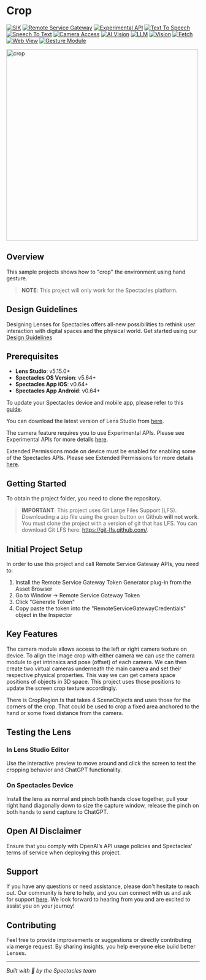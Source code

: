 # Crop

[![SIK](https://img.shields.io/badge/SIK-Light%20Gray?color=D3D3D3)](https://developers.snap.com/spectacles/spectacles-frameworks/spectacles-interaction-kit/features/overview?) [![Remote Service Gateway](https://img.shields.io/badge/Remote%20Service%20Gateway-Light%20Gray?color=D3D3D3)](https://developers.snap.com/spectacles/about-spectacles-features/overview) [![Experimental API](https://img.shields.io/badge/Experimental%20API-Light%20Gray?color=D3D3D3)](https://developers.snap.com/spectacles/about-spectacles-features/apis/experimental-apis?) [![Text To Speech](https://img.shields.io/badge/Text%20To%20Speech-Light%20Gray?color=D3D3D3)](https://developers.snap.com/spectacles/about-spectacles-features/compatibility-list) [![Speech To Text](https://img.shields.io/badge/Speech%20To%20Text-Light%20Gray?color=D3D3D3)](https://developers.snap.com/spectacles/about-spectacles-features/compatibility-list) [![Camera Access](https://img.shields.io/badge/Camera%20Access-Light%20Gray?color=D3D3D3)](https://developers.snap.com/spectacles/about-spectacles-features/apis/camera-module?) [![AI Vision](https://img.shields.io/badge/AI%20Vision-Light%20Gray?color=D3D3D3)](https://developers.snap.com/spectacles/about-spectacles-features/compatability-list) [![LLM](https://img.shields.io/badge/LLM-Light%20Gray?color=D3D3D3)](https://developers.snap.com/spectacles/about-spectacles-features/compatibility-list) [![Vision](https://img.shields.io/badge/Vision-Light%20Gray?color=D3D3D3)](https://developers.snap.com/spectacles/about-spectacles-features/compatibility-list) [![Fetch](https://img.shields.io/badge/Fetch-Light%20Gray?color=D3D3D3)](https://developers.snap.com/spectacles/about-spectacles-features/apis/fetch?) [![Web View](https://img.shields.io/badge/Web%20View-Light%20Gray?color=D3D3D3)](https://developers.snap.com/spectacles/about-spectacles-features/apis/web-view?) [![Gesture Module](https://img.shields.io/badge/Gesture%20Module-Light%20Gray?color=D3D3D3)](https://developers.snap.com/spectacles/about-spectacles-features/apis/gesture-module?)

<img src="./README-ref/sample-list-crop-rounded-edges.gif" alt="crop" width="500" />

## Overview

This sample projects shows how to "crop" the environment using hand gesture.

> **NOTE**:
> This project will only work for the Spectacles platform.

## Design Guidelines

Designing Lenses for Spectacles offers all-new possibilities to rethink user interaction with digital spaces and the physical world.
Get started using our [Design Guidelines](https://developers.snap.com/spectacles/best-practices/design-for-spectacles/introduction-to-spatial-design)

## Prerequisites

- **Lens Studio**: v5.15.0+
- **Spectacles OS Version**: v5.64+
- **Spectacles App iOS**: v0.64+
- **Spectacles App Android**: v0.64+

To update your Spectacles device and mobile app, please refer to this [guide](https://support.spectacles.com/hc/en-us/articles/30214953982740-Updating).

You can download the latest version of Lens Studio from [here](https://ar.snap.com/download?lang=en-US).

The camera feature requires you to use Experimental APIs. Please see Experimental APIs for more details [here](https://developers.snap.com/spectacles/about-spectacles-features/apis/experimental-apis).

Extended Permissions mode on device must be enabled for enabling some of the Spectacles APIs. Please see Extended Permissions for more details [here](https://developers.snap.com/spectacles/permission-privacy/extended-permissions).

## Getting Started

To obtain the project folder, you need to clone the repository.

> **IMPORTANT**:
> This project uses Git Large Files Support (LFS). Downloading a zip file using the green button on Github
> **will not work**. You must clone the project with a version of git that has LFS.
> You can download Git LFS here: https://git-lfs.github.com/.

## Initial Project Setup

In order to use this project and call Remote Service Gateway APIs, you need to:

1. Install the Remote Service Gateway Token Generator plug-in from the Asset Browser
2. Go to Window -> Remote Service Gateway Token
3. Click "Generate Token"
4. Copy paste the token into the "RemoteServiceGatewayCredentials" object in the Inspector

## Key Features

The camera module allows access to the left or right camera texture on device. To align the image crop with either camera we can use the camera module to get intrinsics and pose (offset) of each camera. We can then create two virtual cameras underneath the main camera and set their respective physical properties. This way we can get camera space positions of objects in 3D space. This project uses those positions to update the screen crop texture accordingly.

There is CropRegion.ts that takes 4 SceneObjects and uses those for the corners of the crop. That could be used to crop a fixed area anchored to the hand or some fixed distance from the camera.

## Testing the Lens

### In Lens Studio Editor

Use the interactive preview to move around and click the screen to test the cropping behavior and ChatGPT functionality.

### On Spectacles Device

Install the lens as normal and pinch both hands close together, pull your right hand diagonally down to size the capture window, release the pinch on both hands to send capture to ChatGPT.

## Open AI Disclaimer

Ensure that you comply with OpenAI’s API usage policies and Spectacles’ terms of service when deploying this project.

## Support

If you have any questions or need assistance, please don't hesitate to reach out. Our community is here to help, and you can connect with us and ask for support [here](https://www.reddit.com/r/Spectacles/). We look forward to hearing from you and are excited to assist you on your journey!

## Contributing

Feel free to provide improvements or suggestions or directly contributing via merge request. By sharing insights, you help everyone else build better Lenses.

---

*Built with 👻 by the Spectacles team* 
 
 
